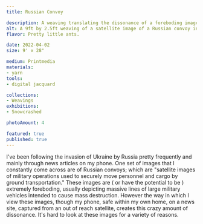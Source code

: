 ```yaml
---
title: Russian Convoy

description: A weaving translating the dissonance of a foreboding image of a Russian convoy invading Ukraine.
alt: A 9ft by 2.5ft weaving of a satellite image of a Russian convoy invading Ukraine.
flavor: Pretty little ants.

date: 2022-04-02
size: 9' x 28"

medium: Printmedia
materials:
- yarn
tools:
- digital jacquard

collections:
- Weavings
exhibitions:
- Snowcrashed

photoAmount: 4

featured: true
published: true
---
```

I've been following the invasion of Ukraine by Russia pretty frequently and mainly through news articles on my phone.
One set of images that I constantly come across are of Russian convoys; which are "satellite images of military operations used to securely move personnel and cargo by ground transportation."
These images are ( or have the potential to be ) extremely foreboding, usually depicting massive lines of large military vehicles intended to cause mass destruction.
However the way in which I view these images, though my phone, safe within my own home, on a news site, captured from an out of reach satellite, creates this crazy amount of dissonance.
It's hard to look at these images for a variety of reasons.
